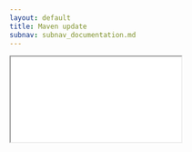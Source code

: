 ```yaml
---
layout: default
title: Maven update
subnav: subnav_documentation.md
---
```


<iframe class="maven" src="generated/update-mojo.html"></iframe>